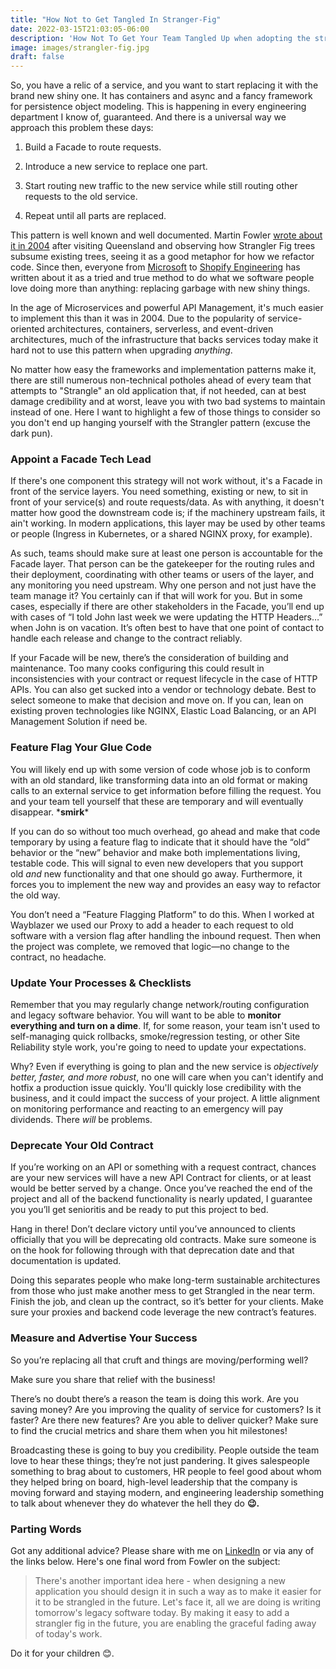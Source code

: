 ```yaml
---
title: "How Not to Get Tangled In Stranger-Fig"
date: 2022-03-15T21:03:05-06:00
description: 'How Not To Get Your Team Tangled Up when adopting the strangler fig pattern for replacing an old service.'
image: images/strangler-fig.jpg
draft: false
---
```


So, you have a relic of a service, and you want to start replacing it with the brand new shiny one. It has containers and async and a fancy framework for persistence object modeling. This is happening in every engineering department I know of, guaranteed. And there is a universal way we approach this problem these days:

1.  Build a Facade to route requests.
    
2.  Introduce a new service to replace one part.
    
3.  Start routing new traffic to the new service while still routing other requests to the old service.
    
4.  Repeat until all parts are replaced.
    

This pattern is well known and well documented. Martin Fowler [wrote about it in 2004](https://martinfowler.com/bliki/StranglerFigApplication.html) after visiting Queensland and observing how Strangler Fig trees subsume existing trees, seeing it as a good metaphor for how we refactor code. Since then, everyone from [Microsoft](https://www.google.com/url?cad=rja&cd=&esrc=s&q=&rct=j&sa=t&source=web&uact=8&url=https%3A%2F%2Fdocs.microsoft.com%2Fen-us%2Fazure%2Farchitecture%2Fpatterns%2Fstrangler-fig&usg=AOvVaw30SIjs5IbN8DD1fhza7AQX&ved=2ahUKEwif9bLN8cj2AhW-mmoFHeZsBvMQFnoECAgQAQ) to [Shopify Engineering](https://www.google.com/url?cad=rja&cd=&esrc=s&q=&rct=j&sa=t&source=web&uact=8&url=https%3A%2F%2Fshopify.engineering%2Frefactoring-legacy-code-strangler-fig-pattern&usg=AOvVaw0U-R9cQD0Q2H5sAAVAxZON&ved=2ahUKEwjB6Lfa8cj2AhW-m2oFHat3DroQFnoECAcQAQ) has written about it as a tried and true method to do what we software people love doing more than anything: replacing garbage with new shiny things.

In the age of Microservices and powerful API Management, it's much easier to implement this than it was in 2004. Due to the popularity of service-oriented architectures, containers, serverless, and event-driven architectures, much of the infrastructure that backs services today make it hard not to use this pattern when upgrading _anything_. 

No matter how easy the frameworks and implementation patterns make it, there are still numerous non-technical potholes ahead of every team that attempts to "Strangle" an old application that, if not heeded, can at best damage credibility and at worst, leave you with two bad systems to maintain instead of one. Here I want to highlight a few of those things to consider so you don't end up hanging yourself with the Strangler pattern (excuse the dark pun).

### Appoint a Facade Tech Lead

If there's one component this strategy will not work without, it's a Facade in front of the service layers. You need something, existing or new, to sit in front of your service(s) and route requests/data. As with anything, it doesn't matter how good the downstream code is; if the machinery upstream fails, it ain't working. In modern applications, this layer may be used by other teams or people (Ingress in Kubernetes, or a shared NGINX proxy, for example).

As such, teams should make sure at least one person is accountable for the Facade layer. That person can be the gatekeeper for the routing rules and their deployment, coordinating with other teams or users of the layer, and any monitoring you need upstream. Why one person and not just have the team manage it? You certainly can if that will work for you. But in some cases, especially if there are other stakeholders in the Facade, you’ll end up with cases of “I told John last week we were updating the HTTP Headers…” when John is on vacation. It’s often best to have that one point of contact to handle each release and change to the contract reliably.

If your Facade will be new, there’s the consideration of building and maintenance. Too many cooks configuring this could result in inconsistencies with your contract or request lifecycle in the case of HTTP APIs. You can also get sucked into a vendor or technology debate. Best to select someone to make that decision and move on. If you can, lean on existing proven technologies like NGINX, Elastic Load Balancing, or an API Management Solution if need be.

### Feature Flag Your Glue Code

You will likely end up with some version of code whose job is to conform with an old standard, like transforming data into an old format or making calls to an external service to get information before filling the request. You and your team tell yourself that these are temporary and will eventually disappear. \***smirk**\*

If you can do so without too much overhead, go ahead and make that code temporary by using a feature flag to indicate that it should have the “old” behavior or the “new” behavior and make both implementations living, testable code. This will signal to even new developers that you support old _and_ new functionality and that one should go away. Furthermore, it forces you to implement the new way and provides an easy way to refactor the old way.

You don’t need a “Feature Flagging Platform” to do this. When I worked at Wayblazer we used our Proxy to add a header to each request to old software with a version flag after handling the inbound request. Then when the project was complete, we removed that logic—no change to the contract, no headache.

### Update Your Processes & Checklists

Remember that you may regularly change network/routing configuration and legacy software behavior. You will want to be able to **monitor everything and turn on a dime**. If, for some reason, your team isn't used to self-managing quick rollbacks, smoke/regression testing, or other Site Reliability style work, you're going to need to update your expectations.

Why? Even if everything is going to plan and the new service is _objectively better, faster, and more robust_, no one will care when you can't identify and hotfix a production issue quickly. You'll quickly lose credibility with the business, and it could impact the success of your project. A little alignment on monitoring performance and reacting to an emergency will pay dividends. There _will_ be problems.

### Deprecate Your Old Contract

If you’re working on an API or something with a request contract, chances are your new services will have a new API Contract for clients, or at least would be better served by a change. Once you’ve reached the end of the project and all of the backend functionality is nearly updated, I guarantee you you’ll get senioritis and be ready to put this project to bed.

Hang in there! Don’t declare victory until you’ve announced to clients officially that you will be deprecating old contracts. Make sure someone is on the hook for following through with that deprecation date and that documentation is updated.

Doing this separates people who make long-term sustainable architectures from those who just make another mess to get Strangled in the near term. Finish the job, and clean up the contract, so it’s better for your clients. Make sure your proxies and backend code leverage the new contract’s features.

### Measure and Advertise Your Success

So you’re replacing all that cruft and things are moving/performing well?

Make sure you share that relief with the business! 

There’s no doubt there’s a reason the team is doing this work. Are you saving money? Are you improving the quality of service for customers? Is it faster? Are there new features? Are you able to deliver quicker? Make sure to find the crucial metrics and share them when you hit milestones!

Broadcasting these is going to buy you credibility. People outside the team love to hear these things; they’re not just pandering. It gives salespeople something to brag about to customers, HR people to feel good about whom they helped bring on board, high-level leadership that the company is moving forward and staying modern, and engineering leadership something to talk about whenever they do whatever the hell they do **😉.**

### Parting Words

Got any additional advice? Please share with me on [LinkedIn](https://www.linkedin.com/in/kkuhl/) or via any of the links below. Here's one final word from Fowler on the subject:

> There's another important idea here - when designing a new application you should design it in such a way as to make it easier for it to be strangled in the future. Let's face it, all we are doing is writing tomorrow's legacy software today. By making it easy to add a strangler fig in the future, you are enabling the graceful fading away of today's work.

Do it for your children 😊.